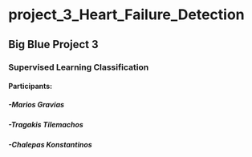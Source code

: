 # project_3_Heart_Failure_Detection
## Big Blue Project 3 
### Supervised Learning Classification
#### Participants:
##### -Marios Gravias
##### -Tragakis Tilemachos
##### -Chalepas Konstantinos
